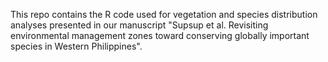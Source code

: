 This repo contains the R code used for vegetation and species distribution analyses presented in our manuscript "Supsup et al. Revisiting environmental management zones toward conserving globally important species in Western Philippines".

